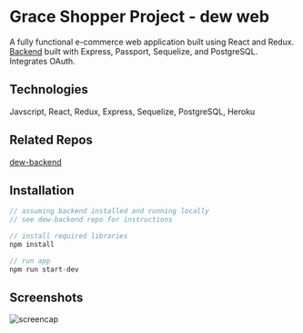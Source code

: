 # Grace Shopper Project - dew web
A fully functional e-commerce web application built using React and Redux. [Backend](https://github.com/oliviasztanga/dew-backend) built with Express, Passport, Sequelize, and PostgreSQL. Integrates OAuth.

## Technologies
Javscript, React, Redux, Express, Sequelize, PostgreSQL, Heroku

## Related Repos
[dew-backend](https://github.com/oliviasztanga/dew-backend)

## Installation

```js
// assuming backend installed and running locally
// see dew-backend repo for instructions

// install required libraries
npm install 

// run app
npm run start-dev

```
## Screenshots
![screencap](https://github.com/oliviasztanga/dew-backend/blob/master/screenshots/screencapture.gif?raw=true)
